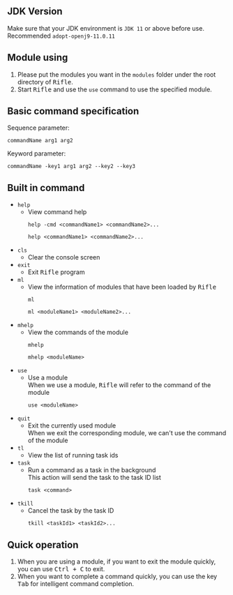 ## JDK Version
Make sure that your JDK environment is `JDK 11` or above before use. Recommended `adopt-openj9-11.0.11`
## Module using
1. Please put the modules you want in the `modules` folder under the root directory of <kbd>Rifle</kbd>.
2. Start <kbd>Rifle</kbd> and use the `use` command to use the specified module.
## Basic command specification
Sequence parameter:
```
commandName arg1 arg2
```
Keyword parameter:
```
commandName -key1 arg1 arg2 --key2 --key3
```
## Built in command
* `help`<br>
  * View command help
      ```
      help -cmd <commandName1> <commandName2>... 
      ```
      ```
      help <commandName1> <commandName2>...
      ```
* `cls`<br>
  * Clear the console screen
* `exit`<br>
  * Exit <kbd>Rifle</kbd> program
* `ml`<br>
  * View the information of modules that have been loaded by <kbd>Rifle</kbd>
      ```
      ml
      ```
      ```
      ml <moduleName1> <moduleName2>...
      ```
* `mhelp`<br>
  * View the commands of the module
      ```
      mhelp
      ```
      ```
      mhelp <moduleName>
      ```
* `use`<br>
  * Use a module<br>
    When we use a module, <kbd>Rifle</kbd> will refer to the command of the module
      ```
      use <moduleName>
      ```
* `quit`<br>
  * Exit the currently used module<br>When we exit the corresponding module, we can't use the command of the module
* `tl`<br>
  * View the list of running task ids
* `task`<br>
  * Run a command as a task in the background<br>This action will send the task to the task ID list
      ```
      task <command>
      ```
* `tkill`<br>
  * Cancel the task by the task ID
      ```
      tkill <taskId1> <taskId2>...
      ```
## Quick operation
1. When you are using a module, if you want to exit the module quickly, you can use <kbd>Ctrl + C</kbd> to exit.
2. When you want to complete a command quickly, you can use the key <kbd>Tab</kbd> for intelligent command completion.